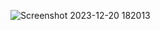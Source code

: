 ![Screenshot 2023-12-20 182013](https://github.com/Deepankar0712/Grid-Website/assets/74086712/bc2c8512-5afd-4624-8ec2-c89cc915da42)
